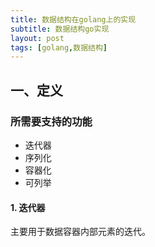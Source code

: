 ```yaml
---
title: 数据结构在golang上的实现
subtitle: 数据结构go实现
layout: post
tags: [golang,数据结构]
---
```




## 一、定义



### 所需要支持的功能

- 迭代器
- 序列化
- 容器化
- 可列举

#### 1. 迭代器

主要用于数据容器内部元素的迭代。